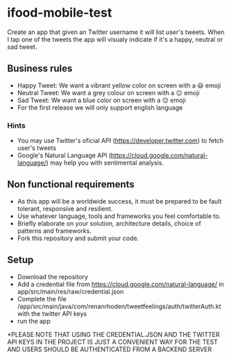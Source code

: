 # ifood-mobile-test
Create an app that given an Twitter username it will list user's tweets. When I tap one of the tweets the app will visualy indicate if it's a happy, neutral or sad tweet.

## Business rules
* Happy Tweet: We want a vibrant yellow color on screen with a 😃 emoji
* Neutral Tweet: We want a grey colour on screen with a 😐 emoji
* Sad Tweet: We want a blue color on screen with a 😔 emoji
* For the first release we will only support english language

### Hints
* You may use Twitter's oficial API (https://developer.twitter.com) to fetch user's tweets 
* Google's Natural Language API (https://cloud.google.com/natural-language/) may help you with sentimental analysis.

## Non functional requirements
* As this app will be a worldwide success, it must be prepared to be fault tolerant, responsive and resilient.
* Use whatever language, tools and frameworks you feel comfortable to.
* Briefly elaborate on your solution, architecture details, choice of patterns and frameworks.
* Fork this repository and submit your code.


## Setup
* Download the repository
* Add a credential file from https://cloud.google.com/natural-language/ in app/src/main/res/raw/credential.json
* Complete the file /app/src/main/java/com/renanrhoden/tweetfeelings/auth/twitterAuth.kt with the twitter API keys
* run the app

*PLEASE NOTE THAT USING THE CREDENTIAL.JSON AND THE TWITTER API KEYS IN THE PROJECT IS JUST A CONVENIENT WAY FOR THE TEST AND USERS SHOULD BE AUTHENTICATED FROM A BACKEND SERVER

